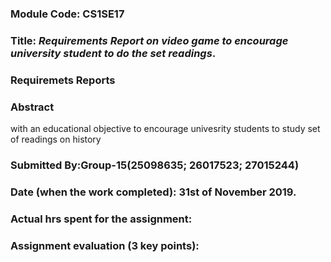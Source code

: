 ### Module Code: CS1SE17
### Title: *Requirements Report on video game to encourage university student to do the set readings*.
### Requiremets Reports
### Abstract
with an educational objective to encourage univesrity students to study set of readings on history 

### Submitted By:Group-15(25098635; 26017523; 27015244)
### Date (when the work completed): 31st of November 2019.
### Actual hrs spent for the assignment:
### Assignment evaluation (3 key points): 